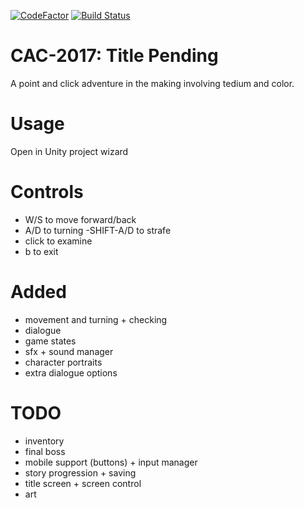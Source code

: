 [![CodeFactor](https://www.codefactor.io/repository/github/isolationstudios/cac-2017/badge/master)](https://www.codefactor.io/repository/github/isolationstudios/cac-2017/overview/master)
[![Build Status](https://travis-ci.org/IsolationStudios/CAC-2017.svg?branch=master)](https://travis-ci.org/IsolationStudios/CAC-2017)
# CAC-2017: Title Pending

A point and click adventure in the making involving tedium and color.

# Usage

Open in Unity project wizard

# Controls

  - W/S to move forward/back
  - A/D to turning
  -SHIFT-A/D to strafe
  - click to examine
  - b to exit

# Added

  - movement and turning + checking
  - dialogue
  - game states
  - sfx + sound manager
  - character portraits
  - extra dialogue options

# TODO
  - inventory
  - final boss
  - mobile support (buttons) + input manager
  - story progression + saving
  - title screen + screen control
  - art
